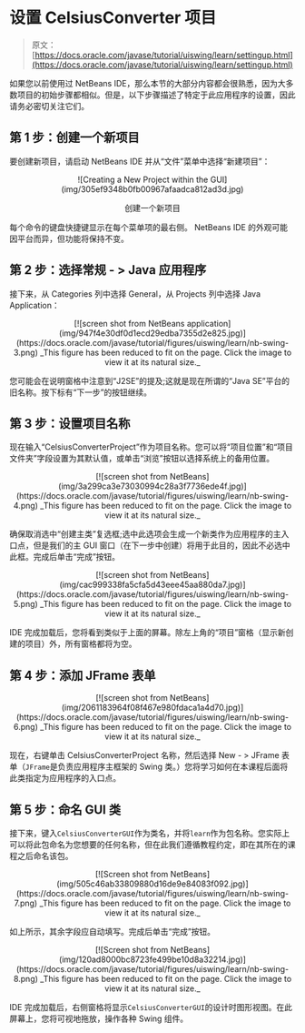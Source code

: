# 设置 CelsiusConverter 项目

> 原文： [https://docs.oracle.com/javase/tutorial/uiswing/learn/settingup.html](https://docs.oracle.com/javase/tutorial/uiswing/learn/settingup.html)

如果您以前使用过 NetBeans IDE，那么本节的大部分内容都会很熟悉，因为大多数项目的初始步骤都相似。但是，以下步骤描述了特定于此应用程序的设置，因此请务必密切关注它们。

## 第 1 步：创建一个新项目

要创建新项目，请启动 NetBeans IDE 并从“文件”菜单中选择“新建项目”：

<center>![Creating a New Project within the GUI](img/305ef9348b0fb00967afaadca812ad3d.jpg)

创建一个新项目

</center>

每个命令的键盘快捷键显示在每个菜单项的最右侧。 NetBeans IDE 的外观可能因平台而异，但功能将保持不变。

## 第 2 步：选择常规 - &gt; Java 应用程序

接下来，从 Categories 列中选择 General，从 Projects 列中选择 Java Application：

<center>[![screen shot from NetBeans application](img/947f4e30df0d1ecd29edba7355d2e825.jpg)](https://docs.oracle.com/javase/tutorial/figures/uiswing/learn/nb-swing-3.png)
_This figure has been reduced to fit on the page.
Click the image to view it at its natural size._</center>

您可能会在说明窗格中注意到“J2SE”的提及;这就是现在所谓的“Java SE”平台的旧名称。按下标有“下一步”的按钮继续。

## 第 3 步：设置项目名称

现在输入“CelsiusConverterProject”作为项目名称。您可以将“项目位置”和“项目文件夹”字段设置为其默认值，或单击“浏览”按钮以选择系统上的备用位置。

<center>[![screen shot from NetBeans](img/3a299ca3e73030994c28a3f7736ede4f.jpg)](https://docs.oracle.com/javase/tutorial/figures/uiswing/learn/nb-swing-4.png)
_This figure has been reduced to fit on the page.
Click the image to view it at its natural size._</center>

确保取消选中“创建主类”复选框;选中此选项会生成一个新类作为应用程序的主入口点，但是我们的主 GUI 窗口（在下一步中创建）将用于此目的，因此不必选中此框。完成后单击“完成”按钮。

<center>[![screen shot from NetBeans](img/cac999338fa5cfa5d43eee45aa880da7.jpg)](https://docs.oracle.com/javase/tutorial/figures/uiswing/learn/nb-swing-5.png)
_This figure has been reduced to fit on the page.
Click the image to view it at its natural size._</center>

IDE 完成加载后，您将看到类似于上面的屏幕。除左上角的“项目”窗格（显示新创建的项目）外，所有窗格都将为空。

## 第 4 步：添加 JFrame 表单

<center>[![screen shot from NetBeans](img/2061183964f08f467e980fdaca1a4d70.jpg)](https://docs.oracle.com/javase/tutorial/figures/uiswing/learn/nb-swing-6.png)
_This figure has been reduced to fit on the page.
Click the image to view it at its natural size._</center>

现在，右键单击 CelsiusConverterProject 名称，然后选择 New - &gt; JFrame 表单（`JFrame`是负责应用程序主框架的 Swing 类。）您将学习如何在本课程后面将此类指定为应用程序的入口点。

## 第 5 步：命名 GUI 类

接下来，键入`CelsiusConverterGUI`作为类名，并将`learn`作为包名称。您实际上可以将此包命名为您想要的任何名称，但在此我们遵循教程约定，即在其所在的课程之后命名该包。

<center>[![Screen shot from NetBeans](img/505c46ab33809880d16de9e84083f092.jpg)](https://docs.oracle.com/javase/tutorial/figures/uiswing/learn/nb-swing-7.png)
_This figure has been reduced to fit on the page.
Click the image to view it at its natural size._</center>

如上所示，其余字段应自动填写。完成后单击“完成”按钮。

<center>[![Screen shot from NetBeans](img/120ad8000bc8723fe499be10d8a32214.jpg)](https://docs.oracle.com/javase/tutorial/figures/uiswing/learn/nb-swing-8.png)
_This figure has been reduced to fit on the page.
Click the image to view it at its natural size._</center>

IDE 完成加载后，右侧窗格将显示`CelsiusConverterGUI`的设计时图形视图。在此屏幕上，您将可视地拖放，操作各种 Swing 组件。